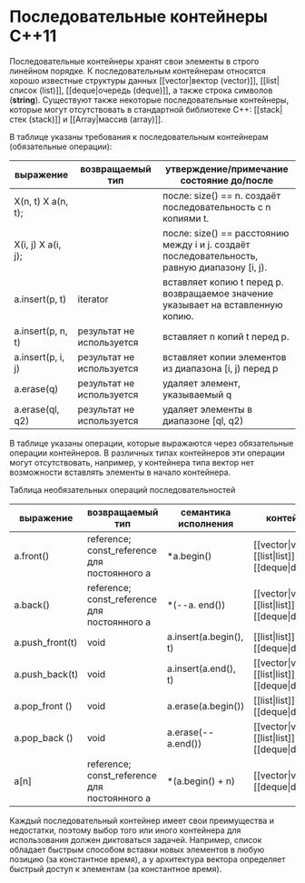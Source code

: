 # Последовательные контейнеры C++11 #

Последовательные контейнеры хранят свои элементы в строго линейном порядке. К последовательным контейнерам относятся хорошо известные структуры данных [[vector|вектор (vector)]], [[list|список (list)]], [[deque|очередь (deque)]], а также строка символов (**string**). Существуют также
некоторые последовательные контейнеры, которые могут отсутствовать в стандартной библиотеке С++: [[stack|стек (stack)]] и [[Array|массив (array)]].

В таблице указаны требования к последовательным контейнерам (обязательные операции):

| выражение          | возвращаемый тип          | утверждение/примечание состояние до/после                                                     |
| ------------------ | ------------------------- | --------------------------------------------------------------------------------------------- |
| X(n, t) X a(n, t); |                           | после: size() == n. создаёт последовательность с n копиями t.                                 |
| X(i, j) X a(i, j); |                           | после: size() == расстоянию между i и j. создаёт последовательность, равную диапазону [i, j). |
| a.insert(p, t)     | iterator                  | вставляет копию t перед p. возвращаемое значение указывает на вставленную копию.              |
| a.insert(p, n, t)  | результат не используется | вставляет n копий t перед p.                                                                  |
| a.insert(p, i, j)  | результат не используется | вставляет копии элементов из диапазона [i, j) перед p                                         |
| a.erase(q)         | результат не используется | удаляет элемент, указываемый q                                                                |
| a.erase(ql, q2)    | результат не используется | удаляет элементы в диапазоне [ql, q2)                                                         |
В таблице указаны операции, которые выражаются через обязательные операции контейнеров. В различных типах контейнеров эти операции могут отсутствовать, например, у контейнера типа вектор нет возможности вставлять элементы в начало контейнера.

Таблица необязательных операций последовательностей

| выражение       | возвращаемый тип                                | семантика исполнения   | контейнер                                            |
| --------------- | ----------------------------------------------- | ---------------------- | ---------------------------------------------------- |
| a.front()       | reference; const_reference<br>для постоянного a | *a.begin()             | [[vector\|vector]], [[list\|list]], [[deque\|deque]] |
| a.back()        | reference; const_reference<br>для постоянного a | *(--a. end())          | [[vector\|vector]], [[list\|list]], [[deque\|deque]] |
| a.push_front(t) | void                                            | a.insert(a.begin(), t) | [[list\|list]], [[deque\|deque]]                     |
| a.push_back(t)  | void                                            | a.insert(a.end(), t)   | [[vector\|vector]], [[list\|list]], [[deque\|deque]] |
| a.pop_front ()  | void                                            | a.erase(a.begin())     | [[list\|list]], [[deque\|deque]]                     |
| a.pop_back ()   | void                                            | a.erase(-- a.end())    | [[vector\|vector]], [[list\|list]], [[deque\|deque]] |
| a[n]            | reference; const_reference<br>для постоянного a | *(a.begin() + n)       | [[vector\|vector]], [[deque\|deque]]                 |
Каждый последовательный контейнер имеет свои преимущества и недостатки, поэтому выбор того или иного контейнера для использования должен диктоваться задачей.  Например, список обладает быстрым способом вставки новых элементов в любую позицию (за константное время), а у архитектура вектора определяет быстрый доступ к элементам (за константное время).

